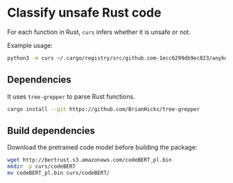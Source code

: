 # Classify unsafe Rust code

For each function in Rust, ```curs``` infers whether it is unsafe or not.

Example usage:

```bash
python3 -m curs ~/.cargo/registry/src/github.com-1ecc6299db9ec823/anyhow-1.0.26/src/error.rs
```

## Dependencies

It uses `tree-grepper` to parse Rust functions.
```bash
cargo install --git https://github.com/BrianHicks/tree-grepper
```

## Build dependencies

Download the pretrained code model before building the package:
```bash
wget http://bertrust.s3.amazonaws.com/codeBERT_pl.bin
mkdir -p curs/codeBERT
mv codeBERT_pl.bin curs/codeBERT/
```
